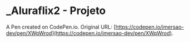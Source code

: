 # _Aluraflix2  - Projeto

A Pen created on CodePen.io. Original URL: [https://codepen.io/imersao-dev/pen/XWpWrod](https://codepen.io/imersao-dev/pen/XWpWrod).

